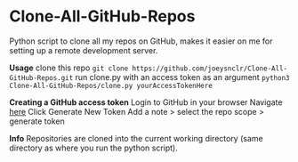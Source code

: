 # Clone-All-GitHub-Repos

Python script to clone all my repos on GitHub, makes it easier on me for setting up a remote development server.

**Usage**
clone this repo
```git clone https://github.com/joeysnclr/Clone-All-GitHub-Repos.git```
run clone.py with an access token as an argument
```python3 Clone-All-GitHub-Repos/clone.py yourAccessTokenHere```

**Creating a GitHub access token**
Login to GitHub in your browser
Navigate [here](https://github.com/settings/tokens)
Click Generate New Token
Add a note > select the repo scope > generate token

**Info**
Repositories are cloned into the current working directory (same directory as where you run the python script).
